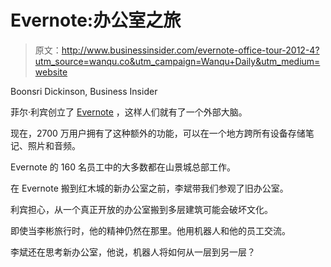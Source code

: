 # Evernote:办公室之旅

> 原文：<http://www.businessinsider.com/evernote-office-tour-2012-4?utm_source=wanqu.co&utm_campaign=Wanqu+Daily&utm_medium=website>

Boonsri Dickinson, Business Insider

菲尔·利宾创立了 [Evernote](http://www.evernote.com/) ，这样人们就有了一个外部大脑。

现在，2700 万用户拥有了这种额外的功能，可以在一个地方跨所有设备存储笔记、照片和音频。

Evernote 的 160 名员工中的大多数都在山景城总部工作。

在 Evernote 搬到红木城的新办公室之前，李斌带我们参观了旧办公室。

利宾担心，从一个真正开放的办公室搬到多层建筑可能会破坏文化。

即使当李彬旅行时，他的精神仍然在那里。他用机器人和他的员工交流。

李斌还在思考新办公室，他说，机器人将如何从一层到另一层？